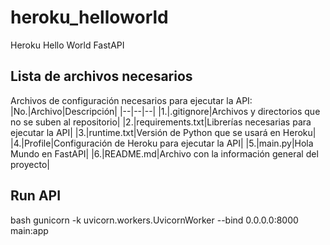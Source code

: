 # heroku_helloworld
Heroku Hello World FastAPI
## Lista de archivos necesarios

Archivos de configuración necesarios para ejecutar la API:
|No.|Archivo|Descripción|
|--|--|--|
|1.|.gitignore|Archivos y directorios que no se suben al repositorio|
|2.|requirements.txt|Librerías necesarias para ejecutar la API|
|3.|runtime.txt|Versión de Python que se usará en Heroku|
|4.|Profile|Configuración de Heroku para ejecutar la API|
|5.|main.py|Hola Mundo en FastAPI|
|6.|README.md|Archivo con la información general del proyecto|


## Run API

bash
gunicorn -k uvicorn.workers.UvicornWorker --bind 0.0.0.0:8000 main:app
